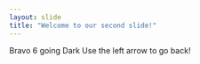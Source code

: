 ```yaml
---
layout: slide
title: "Welcome to our second slide!"
---
```

Bravo 6 going Dark
Use the left arrow to go back!
